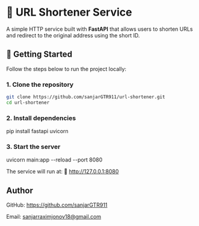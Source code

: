 # 🔗 URL Shortener Service

A simple HTTP service built with **FastAPI** that allows users to shorten URLs and redirect to the original address using the short ID.

## 🚀 Getting Started

Follow the steps below to run the project locally:

### 1. Clone the repository
```bash
git clone https://github.com/sanjarGTR911/url-shortener.git
cd url-shortener
```
### 2. Install dependencies

pip install fastapi uvicorn

### 3. Start the server

uvicorn main:app --reload --port 8080

The service will run at:
📍 http://127.0.0.1:8080

## Author

GitHub: https://github.com/sanjarGTR911

Email: sanjarraximjonov18@gmail.com



